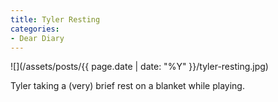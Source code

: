 ```yaml
---
title: Tyler Resting
categories:
- Dear Diary
---
```


![](/assets/posts/{{ page.date | date: "%Y" }}/tyler-resting.jpg)
  



Tyler taking a (very) brief rest on a blanket while playing.
